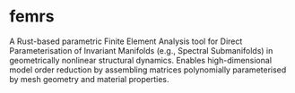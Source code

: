 # femrs
A Rust-based parametric Finite Element Analysis tool for Direct Parameterisation of Invariant Manifolds (e.g., Spectral Submanifolds) in geometrically nonlinear structural dynamics. Enables high-dimensional model order reduction by assembling matrices polynomially parameterised by mesh geometry and material properties.
